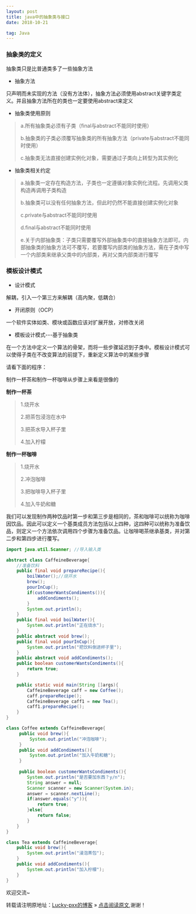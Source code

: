```yaml
---
layout: post
title: java中的抽象类与接口
date: 2018-10-21

tag: Java
--- 
```


### 抽象类的定义

抽象类只是比普通类多了一些抽象方法

- 抽象方法

只声明而未实现的方法（没有方法体），抽象方法必须使用abstract关键字类定义。并且抽象方法所在的类也一定要使用abstract来定义

- 抽象类使用原则

> a.所有抽象类必须有子类（final与abstract不能同时使用）
>
> b.抽象类的子类必须覆写抽象类的所有抽象方法（private与abstract不能同时使用）
>
> c.抽象类无法直接创建实例化对象，需要通过子类向上转型为其实例化

- 抽象类相关约定

> a.抽象类一定存在构造方法，子类也一定遵循对象实例化流程。先调用父类构造再调用子类构造
>
> b.抽象类可以没有任何抽象方法，但此时仍然不能直接创建实例化对象
>
> c.private与abstract不能同时使用
>
> d.final与abstract不能同时使用
>
> e.关于内部抽象类：子类只需要覆写外部抽象类中的直接抽象方法即可。内部抽象类的抽象方法可不覆写，若要覆写内部类的抽象方法，需在子类中写一个内部类来继承父类中的内部类，再对父类内部类进行覆写

### 模板设计模式

- 设计模式

解耦，引入一个第三方来解耦（高内聚，低耦合）

- 开闭原则（OCP）

一个软件实体如类、模块或函数应该对扩展开放，对修改关闭

- 模板设计模式---基于抽象类

在一个方法中定义一个算法的骨架，而将一些步骤延迟到子类中。模板设计模式可以使得子类在不改变算法的前提下，重新定义算法中的某些步骤

请看下面的程序：

制作一杯茶和制作一杯咖啡从步骤上来看是很像的

**制作一杯茶**

>1.烧开水
>
>2.把茶包浸泡在水中
>
>3.把茶水导入杯子里
>
>4.加入柠檬

**制作一杯咖啡**

> 1.烧开水
>
> 2.冲泡咖啡
>
> 3.把咖啡导入杯子里
>
> 4.加入牛奶和糖

我们可以发现制作两种饮品时第一步和第三步是相同的，茶和咖啡可以统称为咖啡因饮品。因此可以定义一个基类成员方法包括以上四种，这四种可以统称为准备饮品，则定义一个方法依次调用四个步骤为准备饮品。让咖啡喝茶继承基类，并对第二步和第四步进行覆写。

```java
import java.util.Scanner; //导入输入类

abstract class CaffeineBeverage{
    //准备饮料
    public final void prepareRecipe(){
        boilWater();//烧开水
        brew();
        pourInCup();
        if(customerWantsCondiments()){
            addCondiments();
        }
        System.out.println();
    }
    public final void boilWater(){
        System.out.println("正在烧水");
    }
    public abstract void brew();
    public final void pourInCup(){
        System.out.println("把饮料倒进杯子里");
    }
    public abstract void addCondiments();
    public boolean customerWantsCondiments(){
        return true;
    } 

    public static void main(String []args){
        CaffeineBeverage caff = new Coffee();
        caff.prepareRecipe();
        CaffeineBeverage caff1 = new Tea();
        caff1.prepareRecipe();
    }
}

class Coffee extends CaffeineBeverage{
     public void brew(){
         System.out.println("冲泡咖啡");
     }
     public void addCondiments(){
         System.out.println("加入牛奶和糖");
     }
     
     public boolean customerWantsCondiments(){
        System.out.println("是否要加东西？y/n");
        String answer = null;
        Scanner scanner = new Scanner(System.in);
        answer = scanner.nextLine();
        if(answer.equals("y")){
            return true;
        }else{
            return false;
        }
    } 
}

class Tea extends CaffeineBeverage{
    public void brew(){
        System.out.println("浸泡茶包");
    }
    public void addCondiments(){
        System.out.println("加入柠檬");
    }
}
```



欢迎交流~

转载请注明原地址：[Lucky-pxx的博客](http://www.bingoxin.top) » [点击阅读原文](http://www.bingoxin.top/2018/04/%E5%88%A4%E6%96%AD%E4%B8%A4%E4%B8%AA%E6%97%A0%E5%A4%B4%E7%BB%93%E7%82%B9%E7%9A%84%E5%8D%95%E9%93%BE%E8%A1%A8%E6%98%AF%E5%90%A6%E7%9B%B8%E4%BA%A4/),谢谢！



















































